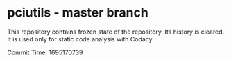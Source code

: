 # pciutils - master branch

This repository contains frozen state of the repository.
Its history is cleared. It is used only for static code
analysis with Codacy.

Commit Time: 1695170739
